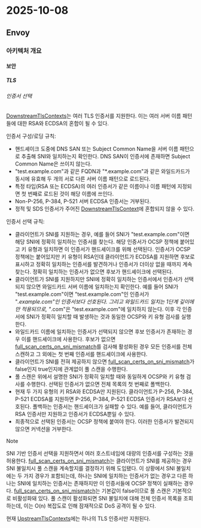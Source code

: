 # 2025-10-08

## Envoy

### 아키텍처 개요

#### 보안

##### TLS

###### 인증서 선택

[DownstreamTlsContexts][api-extensions-transport-sockets-downstream-tls-contexts]는 여러 TLS 인증서를 지원한다. 이는 여러 서버 이름 패턴들에 대한 RSA와 ECDSA의 혼합이 될 수 있다.

인증서 구성/로딩 규칙:

* 핸드셰이크 도중에 DNS SAN 또는 Subject Common Name을 서버 이름 패턴으로 추출해 SNI와 일치하는지 확인한다. DNS SAN이 인증서에 존재하면 Subject Common Name은 쓰이지 않는다.
* "test.example.com"과 같은 FQDN과 "*.example.com"과 같은 와일드카드가 동시에 유효해 두 개의 서로 다른 서버 이름 패턴으로 로드된다.
* 특정 타입(RSA 또는 ECDSA)의 여러 인증서가 같은 이름이나 이름 패턴에 지정되면 첫 번째로 로드된 것이 해당 이름에 쓰인다.
* Non-P-256, P-384, P-521 서버 ECDSA 인증서는 거부된다.
* 정적 및 SDS 인증서가 주어진 [DownstreamTlsContext][api-extensions-transport-sockets-downstream-tls-contexts]에 혼합되지 않을 수 있다.

인증서 선택 규칙:

* 클라이언트가 SNI를 지원하는 경우, 예를 들어 SNI가 "test.example.com"이면 해당 SNI에 정확히 일치하는 인증서를 찾는다. 해당 인증서가 OCSP 정책에 붙어있고 키 유형과 일치하면 이 인증서가 핸드셰이크를 위해 선택된다. 인증서가 OCSP 정책에는 붙어있지만 키 유형이 RSA인데 클라이언트가 ECDSA를 지원하면 후보로 표시하고 정확히 일치하는 인증서를 발견하거나 인증서가 더이상 없을 때까지 계속 찾는다. 정확히 일치하는 인증서가 없으면 후보가 핸드셰이크에 선택된다.
* 클라이언트가 SNI를 지원하지만 SNI에 정확히 일치하는 인증서에서 인증서가 선택되지 않으면 와일드카드 서버 이름에 일치하는지 확인한다. 예를 들어 SNI가 "test.example.com"이면 "test.example.com"인 인증서가 "*.example.com"인 인증서보다 선호된다. 그리고 와일드카드 일치는 1단계 깊이에만 적용되므로, "*.com"은 "test.example.com"에 일치하지 않는다. 이후 각 인증서에 SNI가 정확히 일치할 때 발생하는 것과 동일한 OCSP와 키 유형 검사를 실행한다.
* 와일드카드 이름에 일치하는 인증서가 선택되지 않으면 후보 인증서가 존재하는 경우 이를 핸드셰이크에 사용한다. 후보가 없으면 [full_scan_certs_on_sni_mismatch][api-extensions-transport-sockets-downstream-tls-context-full-scan-certs-on-sni-mismatch]를 검사해 활성화된 경우 모든 인증서를 전체 스캔하고 그 외에는 첫 번째 인증서를 핸드셰이크에 사용한다.
* 클라이언트가 SNI를 전혀 제공하지 않으면 [full_scan_certs_on_sni_mismatch][api-extensions-transport-sockets-downstream-tls-context-full-scan-certs-on-sni-mismatch]가 false인지 true인지에 관계없이 풀 스캔을 수행한다.
* 풀 스캔은 위에서 설명한 SNI가 정확히 일치할 때와 동일하게 OCSP와 키 유형 검사를 수행한다. 선택된 인증서가 없으면 전체 목록의 첫 번째로 폴백한다.
* 현재 두 가지 유형의 키 RSA와 ECDSA만 지원된다. 클라이언트가 P-256, P-384, P-521 ECDSA를 지원하면 P-256, P-384, P-521 ECDSA 인증서가 RSA보다 선호된다. 폴백하는 인증서는 핸드셰이크가 실패할 수 있다. 예를 들어, 클라이언트가 RSA 인증서만 지원하고 인증서가 ECDSA뿐일 수 있다.
* 최종적으로 선택된 인증서는 OCSP 정책에 붙여야 한다. 이러한 인증서가 발견되지 않으면 커넥션을 거부한다.

> [!NOTE]
>
> SNI 기반 인증서 선택을 지원하면서 여러 호스트네임에 대량의 인증서를 구성하는 것을 허용한다. [full_scan_certs_on_sni_mismatch][api-extensions-transport-sockets-downstream-tls-context-full-scan-certs-on-sni-mismatch]는 클라이언트가 SNI를 제공하는 경우 SNI 불일치시 풀 스캔을 계속할지를 결정하기 위해 도입됐다. 이 상황에서 SNI 불일치에는 두 가지 경우가 포함되는데, 하나는 SNI에 일치하는 인증서가 없는 경우고 다른 하나는 SNI에 일치하는 인증서는 존재하지만 이 인증서들에 OCSP 정책이 실패하는 경우다. [full_scan_certs_on_sni_mismatch][api-extensions-transport-sockets-downstream-tls-context-full-scan-certs-on-sni-mismatch]는 기본값이 false이므로 풀 스캔은 기본적으로 비활성화돼 있다. 풀 스캔이 활성화되면 SNI 불일치에 대해 전체 인증서 목록을 조회하는데, 이는 O(n) 복잡도로 인해 잠재적으로 DoS 공격이 될 수 있다.

현재 [UpstreamTlsContexts][api-extensions-transport-sockets-upstream-tls-context]에는 하나의 TLS 인증서만 지원된다.

[api-extensions-transport-sockets-downstream-tls-contexts]: https://www.envoyproxy.io/docs/envoy/latest/api-v3/extensions/transport_sockets/tls/v3/tls.proto#envoy-v3-api-msg-extensions-transport-sockets-tls-v3-downstreamtlscontext
[api-extensions-transport-sockets-downstream-tls-context-full-scan-certs-on-sni-mismatch]: https://www.envoyproxy.io/docs/envoy/latest/api-v3/extensions/transport_sockets/tls/v3/tls.proto#envoy-v3-api-field-extensions-transport-sockets-tls-v3-downstreamtlscontext-full-scan-certs-on-sni-mismatch
[api-extensions-transport-sockets-upstream-tls-context]: https://www.envoyproxy.io/docs/envoy/latest/api-v3/extensions/transport_sockets/tls/v3/tls.proto#envoy-v3-api-msg-extensions-transport-sockets-tls-v3-upstreamtlscontext
